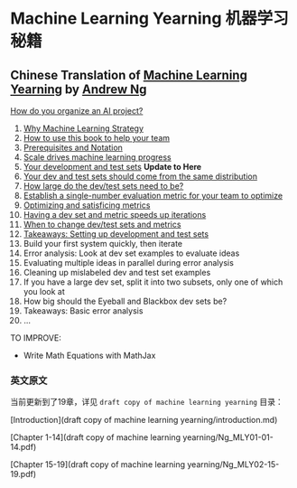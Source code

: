 # Machine Learning Yearning 机器学习秘籍
## Chinese Translation of [Machine Learning Yearning](http://www.mlyearning.org/) by [Andrew Ng](http://www.andrewng.org/)
[How do you organize an AI project?](How-do-you-organize-an-AI-project.md)
1. [Why Machine Learning Strategy](1.why-machine-learning-strategy.md) 
2. [How to use this book to help your team](2.how-to-use-this-book-to-help-your-team.md)
3. [Prerequisites and Notation](3.prerequisites-and-notation.md)
4. [Scale drives machine learning progress](4.scale-drives-machine-learning-progress.md)
5. [Your development and test sets](5.your-development-and-test-sets.md) **Update to Here**
6. [Your dev and test sets should come from the same distribution]()
7. [How large do the dev/test sets need to be?]()
8. [Establish a single-number evaluation metric for your team to optimize]()
9. [Optimizing and satisficing metrics]()
10. [Having a dev set and metric speeds up iterations]()
11. [When to change dev/test sets and metrics]()
12. [Takeaways: Setting up development and test sets]()
13. Build your first system quickly, then iterate 
14. Error analysis: Look at dev set examples to evaluate ideas 
15. Evaluating multiple ideas in parallel during error analysis 
16. Cleaning up mislabeled dev and test set examples 
17. If you have a large dev set, split it into two subsets, only one of which you look at 
18. How big should the Eyeball and Blackbox dev sets be? 
19. Takeaways: Basic error analysis 
20. ...

TO IMPROVE:
- Write Math Equations with MathJax

### 英文原文

当前更新到了19章，详见 `draft copy of machine learning yearning` 目录：

[Introduction](draft copy of machine learning yearning/introduction.md)

[Chapter 1-14](draft copy of machine learning yearning/Ng_MLY01-01-14.pdf)

[Chapter 15-19](draft copy of machine learning yearning/Ng_MLY02-15-19.pdf)
